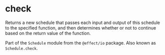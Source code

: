 # check

Returns a new schedule that passes each input and output of this schedule
to the specified function, and then determines whether or not to continue
based on the return value of the function.

Part of the `Schedule` module from the `@effect/io` package. Also known as `Schedule.check`.
